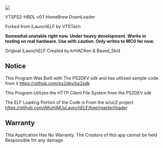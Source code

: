 <img src="https://i.gyazo.com/4ed417b380b4a2f391a7e18e9ffd8018.png">

VTSPS2-HBDL v0.1
HomeBrew DownLoader

Forked from iLaunchELF by VTSTech

<b>Somewhat unstable right now. Under heavy development. Works in testing on real hardware. Use with caution. Only writes to MC0 for now.</b>

Original iLaunchELF Created by krHACKen & Based_Skid


## Notice
This Program Was Built with The PS2DEV sdk and has utilized sample code from it https://github.com/ps2dev/ps2sdk

This Program Utilizes the HTTP Client File System from the PS2DEV sdk

The ELF Loading Portion of the Code is From the w/uLE project https://github.com/AKuHAK/uLaunchELF/tree/master/loader


## Warranty
This Application Has No Warranty. The Creators of this app cannot be held Responsible for any damage
